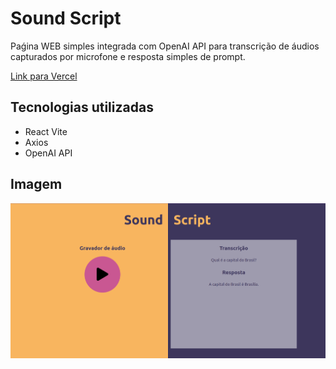 # Sound Script

Paǵina WEB simples integrada com OpenAI API para transcrição de áudios capturados por microfone e resposta simples de prompt.

[Link para Vercel](https://sound-script.vercel.app/)

## Tecnologias utilizadas

- React Vite
- Axios
- OpenAI API

## Imagem

![print](./public/print.png)
